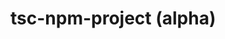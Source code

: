 # tsc-npm-project (alpha)

<!-- Helper project for my typescript npm packages.


## Commands
- build and publish path


`npm-run tsc-npm-project --release-normal` -->
